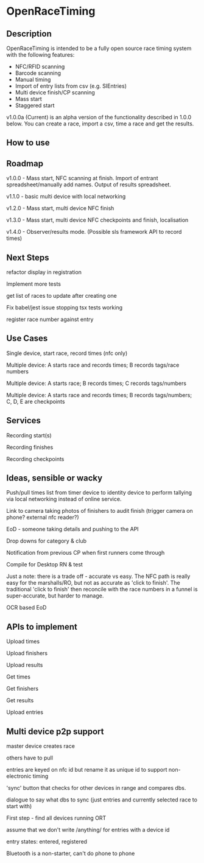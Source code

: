 # OpenRaceTiming

## Description
OpenRaceTiming is intended to be a fully open source race timing system with the following features:

* NFC/RFID scanning
* Barcode scanning
* Manual timing
* Import of entry lists from csv (e.g. SIEntries)
* Multi device finish/CP scanning
* Mass start
* Staggered start

v1.0.0a (Current) is an alpha version of the functionality described in 1.0.0 below. You can create
a race, import a csv, time a race and get the results.

## How to use




## Roadmap

v1.0.0 - Mass start, NFC scanning at finish. Import of entrant spreadsheet/manually
  add names. Output of results spreadsheet.

v1.1.0 - basic multi device with local networking

v1.2.0 - Mass start, multi device NFC finish

v1.3.0 - Mass start, multi device NFC checkpoints and finish, localisation

v1.4.0 - Observer/results mode. (Possible sls framework API to record times)

## Next Steps

refactor display in registration

Implement more tests

get list of races to update after creating one

Fix babel/jest issue stopping tsx tests working

register race number against entry


## Use Cases

Single device, start race, record times (nfc only)

Multiple device: A starts race and records times; B records tags/race numbers

Multiple device: A starts race; B records times; C records tags/numbers

Multiple device: A starts race and records times; B records tags/numbers; C, D, E are checkpoints

## Services

Recording start(s)

Recording finishes

Recording checkpoints


## Ideas, sensible or wacky

Push/pull times list from timer device to identity device to perform tallying via local networking
instead of online service. 

Link to camera taking photos of finishers to audit finish (trigger camera on phone? external nfc reader?)

EoD - someone taking details and pushing to the API

Drop downs for category & club

Notification from previous CP when first runners come through

Compile for Desktop RN & test

Just a note: there is a trade off - accurate vs easy. The NFC path is really easy for the 
 marshalls/RO, but not as accurate as 'click to finish'. The traditional 'click to finish' then
 reconcile with the race numbers in a funnel is super-accurate, but harder to manage.

OCR based EoD

## APIs to implement

Upload times

Upload finishers

Upload results

Get times

Get finishers

Get results

Upload entries


## Multi device p2p support

master device creates race

others have to pull

entries are keyed on nfc id but rename it as unique id to support non-electronic timing

'sync' button that checks for other devices in range and compares dbs.

dialogue to say what dbs to sync (just entries and currently selected race to start with)

First step - find all devices running ORT

assume that we don't write /anything/ for entries with a device id

entry states: entered, registered

Bluetooth is a non-starter, can't do phone to phone